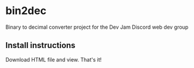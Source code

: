 # bin2dec
 Binary to decimal converter project for the Dev Jam Discord web dev group

## Install instructions
 Download HTML file and view. That's it!